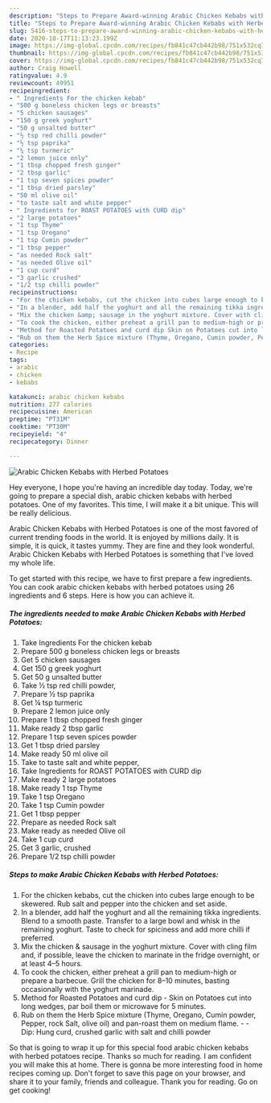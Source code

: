 ```yaml
---
description: "Steps to Prepare Award-winning Arabic Chicken Kebabs with Herbed Potatoes"
title: "Steps to Prepare Award-winning Arabic Chicken Kebabs with Herbed Potatoes"
slug: 5416-steps-to-prepare-award-winning-arabic-chicken-kebabs-with-herbed-potatoes
date: 2020-10-17T11:13:23.199Z
image: https://img-global.cpcdn.com/recipes/fb841c47cb442b98/751x532cq70/arabic-chicken-kebabs-with-herbed-potatoes-recipe-main-photo.jpg
thumbnail: https://img-global.cpcdn.com/recipes/fb841c47cb442b98/751x532cq70/arabic-chicken-kebabs-with-herbed-potatoes-recipe-main-photo.jpg
cover: https://img-global.cpcdn.com/recipes/fb841c47cb442b98/751x532cq70/arabic-chicken-kebabs-with-herbed-potatoes-recipe-main-photo.jpg
author: Craig Howell
ratingvalue: 4.9
reviewcount: 49951
recipeingredient:
- " Ingredients For the chicken kebab"
- "500 g boneless chicken legs or breasts"
- "5 chicken sausages"
- "150 g greek yoghurt"
- "50 g unsalted butter"
- "½ tsp red chilli powder"
- "½ tsp paprika"
- "¼ tsp turmeric"
- "2 lemon juice only"
- "1 tbsp chopped fresh ginger"
- "2 tbsp garlic"
- "1 tsp seven spices powder"
- "1 tbsp dried parsley"
- "50 ml olive oil"
- "to taste salt and white pepper"
- " Ingredients for ROAST POTATOES with CURD dip"
- "2 large potatoes"
- "1 tsp Thyme"
- "1 tsp Oregano"
- "1 tsp Cumin powder"
- "1 tbsp pepper"
- "as needed Rock salt"
- "as needed Olive oil"
- "1 cup curd"
- "3 garlic crushed"
- "1/2 tsp chilli powder"
recipeinstructions:
- "For the chicken kebabs, cut the chicken into cubes large enough to be skewered. Rub salt and pepper into the chicken and set aside."
- "In a blender, add half the yoghurt and all the remaining tikka ingredients. Blend to a smooth paste. Transfer to a large bowl and whisk in the remaining yoghurt. Taste to check for spiciness and add more chilli if preferred."
- "Mix the chicken &amp; sausage in the yoghurt mixture. Cover with cling film and, if possible, leave the chicken to marinate in the fridge overnight, or at least 4–5 hours."
- "To cook the chicken, either preheat a grill pan to medium-high or prepare a barbecue. Grill the chicken for 8–10 minutes, basting occasionally with the yoghurt marinade."
- "Method for Roasted Potatoes and curd dip Skin on Potatoes cut into long wedges, par boil them or microwave for 5 minutes."
- "Rub on them the Herb Spice mixture (Thyme, Oregano, Cumin powder, Pepper, rock Salt, olive oil) and pan-roast them on medium flame.  Dip: Hung curd, crushed garlic with salt and chilli powder"
categories:
- Recipe
tags:
- arabic
- chicken
- kebabs

katakunci: arabic chicken kebabs 
nutrition: 277 calories
recipecuisine: American
preptime: "PT31M"
cooktime: "PT30M"
recipeyield: "4"
recipecategory: Dinner

---
```



![Arabic Chicken Kebabs with Herbed Potatoes](https://img-global.cpcdn.com/recipes/fb841c47cb442b98/751x532cq70/arabic-chicken-kebabs-with-herbed-potatoes-recipe-main-photo.jpg)

Hey everyone, I hope you're having an incredible day today. Today, we're going to prepare a special dish, arabic chicken kebabs with herbed potatoes. One of my favorites. This time, I will make it a bit unique. This will be really delicious.

Arabic Chicken Kebabs with Herbed Potatoes is one of the most favored of current trending foods in the world. It is enjoyed by millions daily. It is simple, it is quick, it tastes yummy. They are fine and they look wonderful. Arabic Chicken Kebabs with Herbed Potatoes is something that I've loved my whole life.




To get started with this recipe, we have to first prepare a few ingredients. You can cook arabic chicken kebabs with herbed potatoes using 26 ingredients and 6 steps. Here is how you can achieve it.

<!--inarticleads1-->

##### The ingredients needed to make Arabic Chicken Kebabs with Herbed Potatoes:

1. Take  Ingredients For the chicken kebab
1. Prepare 500 g boneless chicken legs or breasts
1. Get 5 chicken sausages
1. Get 150 g greek yoghurt
1. Get 50 g unsalted butter
1. Take ½ tsp red chilli powder,
1. Prepare ½ tsp paprika
1. Get ¼ tsp turmeric
1. Prepare 2 lemon juice only
1. Prepare 1 tbsp chopped fresh ginger
1. Make ready 2 tbsp garlic
1. Prepare 1 tsp seven spices powder
1. Get 1 tbsp dried parsley
1. Make ready 50 ml olive oil
1. Take to taste salt and white pepper,
1. Take  Ingredients for ROAST POTATOES with CURD dip
1. Make ready 2 large potatoes
1. Make ready 1 tsp Thyme
1. Take 1 tsp Oregano
1. Take 1 tsp Cumin powder
1. Get 1 tbsp pepper
1. Prepare as needed Rock salt
1. Make ready as needed Olive oil
1. Take 1 cup curd
1. Get 3 garlic, crushed
1. Prepare 1/2 tsp chilli powder




<!--inarticleads2-->

##### Steps to make Arabic Chicken Kebabs with Herbed Potatoes:

1. For the chicken kebabs, cut the chicken into cubes large enough to be skewered. Rub salt and pepper into the chicken and set aside.
1. In a blender, add half the yoghurt and all the remaining tikka ingredients. Blend to a smooth paste. Transfer to a large bowl and whisk in the remaining yoghurt. Taste to check for spiciness and add more chilli if preferred.
1. Mix the chicken &amp; sausage in the yoghurt mixture. Cover with cling film and, if possible, leave the chicken to marinate in the fridge overnight, or at least 4–5 hours.
1. To cook the chicken, either preheat a grill pan to medium-high or prepare a barbecue. Grill the chicken for 8–10 minutes, basting occasionally with the yoghurt marinade.
1. Method for Roasted Potatoes and curd dip - Skin on Potatoes cut into long wedges, par boil them or microwave for 5 minutes.
1. Rub on them the Herb Spice mixture (Thyme, Oregano, Cumin powder, Pepper, rock Salt, olive oil) and pan-roast them on medium flame. -  - Dip: Hung curd, crushed garlic with salt and chilli powder




So that is going to wrap it up for this special food arabic chicken kebabs with herbed potatoes recipe. Thanks so much for reading. I am confident you will make this at home. There is gonna be more interesting food in home recipes coming up. Don't forget to save this page on your browser, and share it to your family, friends and colleague. Thank you for reading. Go on get cooking!
